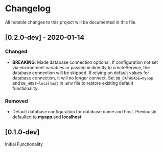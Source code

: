# Changelog
All notable changes to this project will be documented in this file.

## [0.2.0-dev] - 2020-01-14
### Changed
- **BREAKING**: Made database connection optional. If configuration not set via environment variables or passed in directly
  to createService, the database connection will be skipped. If relying on default values for database connection, it will
  no longer connect. Set `DB_DATABASE=myapp` and `DB_HOST=localhost` in .env file to restore existing default functionality.

### Removed
- Default database configuration for database name and host. Previously defaulted to **myapp** and **localhost**

## [0.1.0-dev]
Initial Functionality
